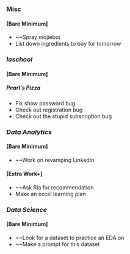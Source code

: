 ### Misc
#### [Bare Minimum]
* ~~Spray mojieboi
* List down ingredients to buy for tomorrow

### *Ioschool*
#### [Bare Minimum]
##### Pearl's Pizza
* Fix show password bug
* Check out registration bug
* Check out the stupid subscription bug


### *Data Analytics*
#### [Bare Minimum]
* ~~Work on revamping LinkedIn

#### [Extra Work+]
* ~~Ask Ria for recommendation 
* Make an excel learning plan
### *Data Science*
#### [Bare Minimum]
* ~~Look for a dataset to practice an EDA on
* ~~Make a prompt for this dataset
